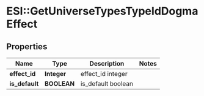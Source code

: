 # ESI::GetUniverseTypesTypeIdDogmaEffect

## Properties
Name | Type | Description | Notes
------------ | ------------- | ------------- | -------------
**effect_id** | **Integer** | effect_id integer | 
**is_default** | **BOOLEAN** | is_default boolean | 


